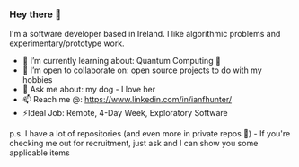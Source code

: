 ### Hey there 👋

I'm a software developer based in Ireland. I like algorithmic problems and experimentary/prototype work.

- 🌱 I’m currently learning about: Quantum Computing 👀 
- 👯 I’m open to collaborate on: open source projects to do with my hobbies
- 💬 Ask me about: my dog - I love her
- 📫 Reach me @: https://www.linkedin.com/in/ianfhunter/
- ⚡Ideal Job: Remote, 4-Day Week, Exploratory Software

p.s. I have a lot of repositories (and even more in private repos 😬) - If you're checking me out for recruitment, just ask and I can show you some applicable items
